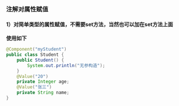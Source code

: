 ### 注解对属性赋值

#### 1）对简单类型的属性赋值，不需要set方法，当然也可以加在set方法上面

**使用如下**

```Java
@Component("myStudent")
public class Student {
    public Student() {
        System.out.println("无参构造");
    }
    @Value("20")
    private Integer age;
    @Value("张三")
    private String name;
}
```